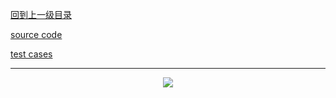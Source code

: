 [回到上一级目录](https://zhaochenyou.github.io/Way-to-Algorithm/Chapter-3/)

[source code](https://github.com/zhaochenyou/Way-to-Algorithm/blob/master/Chapter-3/src/PrefixTree.hpp)

[test cases](https://github.com/zhaochenyou/Way-to-Algorithm/blob/master/Chapter-3/src/PrefixTree.cpp)

----------
<p align="center"><img src="https://github.com/zhaochenyou/Way-to-Algorithm/raw/master/Chapter-3/res/PrefixTree.png" /></p>



